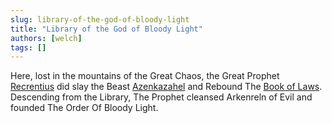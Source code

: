 ```yaml
---
slug: library-of-the-god-of-bloody-light
title: "Library of the God of Bloody Light"
authors: [welch]
tags: []
---
```


Here, lost in the mountains of the Great Chaos, the Great Prophet [Recrentius](/characters/recrentius) did slay the Beast [Azenkazahel](/characters/azenkazahel) and Rebound The [Book of Laws](/wikis/book-of-laws). Descending from the Library, The Prophet cleansed Arkenreln of Evil and founded The Order Of Bloody Light.